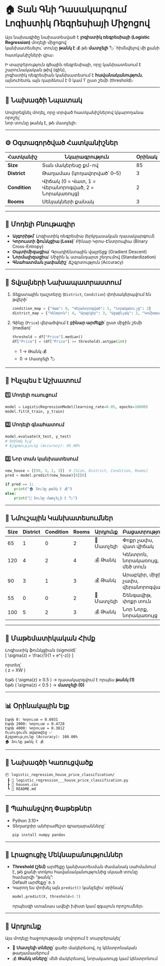 # 🏠 Տան Գնի Դասակարգում Լոգիստիկ Ռեգրեսիայի Միջոցով

Այս նախագիծը նախատեսված է **լոգիստիկ ռեգրեսիայի (Logistic Regression)** մոդելի միջոցով  
կանխատեսելու՝ տունը **թանկ է** 💰 թե **մատչելի** 🏷️՝ հիմնվելով մի քանի հատկանիշների վրա։

Ի տարբերություն գծային ռեգրեսիայի, որը կանխատեսում է շարունակական թիվ (գին),  
լոգիստիկ ռեգրեսիան կանխատեսում է **հավանականություն**, այնուհետև այն դարձնում է 0 կամ 1՝ ըստ շեմի (threshold)։

---

## 🎯 Նախագծի Նպատակ

Սովորեցնել մոդել, որը տրված հատկանիշներով կկարողանա որոշել՝  
նոր տունը թանկ է, թե մատչելի։

---

## ⚙️ Օգտագործված Հատկանիշներ

| Հատկանիշ | Նկարագրություն | Օրինակ |
|-----------|----------------|--------|
| **Size** | Տան մակերեսը քմ-ով | 85 |
| **District** | Թաղամաս (կոդավորված՝ 0–5) | 3 |
| **Condition** | Վիճակ (0 = Վատ, 1 = Վերանորոգված, 2 = Նորակառույց) | 2 |
| **Rooms** | Սենյակների քանակ | 3 |

---

## 🧠 Մոդելի Բնութագիր

- **Ալգորիթմ**՝ Լոգիստիկ ռեգրեսիա (երկդասական դասակարգում)  
- **Կորուստի ֆունկցիա (Loss)**՝ Բինար Կրոս-Էնտրոպիա (Binary Cross-Entropy)  
- **Օպտիմիզացիա**՝ Գրադիենտային վայրեջք (Gradient Descent)  
- **Նորմալիզացիա**՝ Միջին և ստանդարտ շեղումով (Standardization)  
- **Գնահատման չափանիշ**՝ Ճշգրտություն (Accuracy)  

---

## 🧩 Տվյալների Նախապատրաստում

1. Տեքստային դաշտերը (`District`, `Condition`) փոխակերպվում են թվերի՝
   ```python
   condition_map = {"Վատ": 0, "Վերանորոգված": 1, "Նորակառույց": 2}
   district_map = {"Կենտրոն": 4, "Արաբկիր": 3, "Աջափնյակ": 2, "Կոմիտաս": 1, "Շենգավիթ": 0, "Նոր Նորք": 5}
   ```

2. Գինը (`Price`) վերածվում է **բինար արժեքի**՝ ըստ միջին շեմի (median)՝  
   ```python
   threshold = df["Price"].median()
   df["Price"] = (df["Price"] >= threshold).astype(int)
   ```
   - 1 → Թանկ 💰  
   - 0 → Մատչելի 🏷️

---

## 🚀 Ինչպես է Աշխատում

### 1️⃣ Մոդելի ուսուցում
```python
model = LogisticRegressionModel(learning_rate=0.05, epochs=10000)
model.fit(X_train, y_train)
```

### 2️⃣ Մոդելի գնահատում
```python
model.evaluate(X_test, y_test)
# Օրինակ ելք՝
# Ճշգրտությունը (Accuracy): 85.00%
```

### 3️⃣ Նոր տան կանխատեսում
```python
new_house = [[90, 3, 2, 3]]  # [Size, District, Condition, Rooms]
pred = model.predict(new_house)[0][0]

if pred == 1:
    print("🏠 Տունը թանկ է 💰")
else:
    print("🏡 Տունը մատչելի է 🏷️")
```

---

## 🧪 Նմուշային Կանխատեսումներ

| Size | District | Condition | Rooms | Արդյունք | Բացատրություն |
|------|-----------|------------|--------|-----------|----------------|
| 65 | 1 | 0 | 2 | 🏡 Մատչելի | Փոքր չափս, վատ վիճակ |
| 120 | 4 | 2 | 4 | 💰 Թանկ | Կենտրոն, նորակառույց, մեծ տուն |
| 90 | 3 | 1 | 3 | 💰 Թանկ | Արաբկիր, միջին չափս, վերանորոգված |
| 55 | 0 | 0 | 2 | 🏡 Մատչելի | Շենգավիթ, փոքր տուն |
| 100 | 5 | 2 | 3 | 💰 Թանկ | Նոր Նորք, նորակառույց |

---

## 🧮 Մաթեմատիկական Հիմք

Լոգիստիկ ֆունկցիան (sigmoid)՝  
\[
\sigma(z) = \frac{1}{1 + e^{-z}}
\]

որտեղ՝  
\( z = XW \)

Եթե \( \sigma(z) ≥ 0.5 \) → դասակարգվում է որպես **թանկ (1)**  
եթե \( \sigma(z) < 0.5 \) → **մատչելի (0)**  

---

## 📊 Օրինակային Ելք

```
Էպոխ 0: Կորուստ = 0.6931
Էպոխ 2000: Կորուստ = 0.4728
Էպոխ 4000: Կորուստ = 0.3812
Ուսուցումն ավարտվեց ✅
Ճշգրտությունը (Accuracy): 100.00%
🏠 Տունը թանկ է 💰
```

---

## 📁 Նախագծի Կառուցվածք

```
📦 logistic_regression_house_price_classification/
 ┣ 📜 logistic_regression___house_price_classification.py
 ┣ 📜 houses.csv
 ┗ 📜 README.md
```

---

## 🧰 Պահանջվող Փաթեթներ

- Python 3.10+
- Տեղադրիր անհրաժեշտ գրադարանները՝  
  ```bash
  pip install numpy pandas
  ```

---

## 🧠 Լրացուցիչ Մեկնաբանություններ

- **Threshold (շեմ)** արժեքը կանխատեսման ժամանակ սահմանում է, թե քանի տոկոս հավանականությունից սկսած տունը համարվի “թանկ”:  
  Default արժեքը՝ `0.5`  
- Կարող ես փոխել այն `predict()` կանչելիս՝ օրինակ՝  
  ```python
  model.predict(X, threshold=0.7)
  ```
  որպեսզի ստանաս ավելի խիստ կամ զգայուն որոշումներ։

---


## 🏁 Արդյունք

Այս մոդելը հաջողությամբ սովորում է տարբերակել՝  
- 🏡 **Մատչելի տները**՝ ցածր մակերեսով, ոչ կենտրոնական թաղամասերում  
- 💰 **Թանկ տները**՝ մեծ մակերեսով, նորակառույց կամ կենտրոնում
